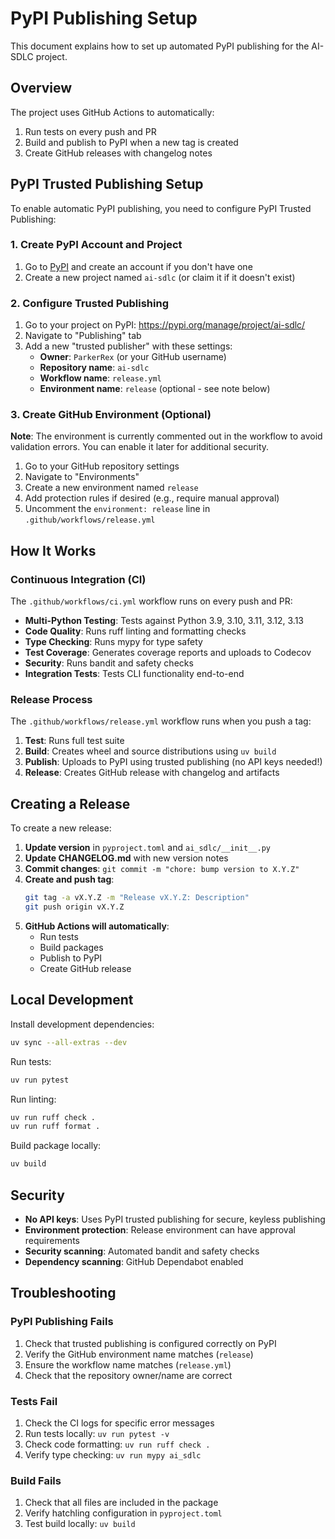 # PyPI Publishing Setup

This document explains how to set up automated PyPI publishing for the AI-SDLC project.

## Overview

The project uses GitHub Actions to automatically:

1. Run tests on every push and PR
2. Build and publish to PyPI when a new tag is created
3. Create GitHub releases with changelog notes

## PyPI Trusted Publishing Setup

To enable automatic PyPI publishing, you need to configure PyPI Trusted Publishing:

### 1. Create PyPI Account and Project

1. Go to [PyPI](https://pypi.org) and create an account if you don't have one
2. Create a new project named `ai-sdlc` (or claim it if it doesn't exist)

### 2. Configure Trusted Publishing

1. Go to your project on PyPI: https://pypi.org/manage/project/ai-sdlc/
2. Navigate to "Publishing" tab
3. Add a new "trusted publisher" with these settings:
   - **Owner**: `ParkerRex` (or your GitHub username)
   - **Repository name**: `ai-sdlc`
   - **Workflow name**: `release.yml`
   - **Environment name**: `release` (optional - see note below)

### 3. Create GitHub Environment (Optional)

**Note**: The environment is currently commented out in the workflow to avoid validation errors. You can enable it later for additional security.

1. Go to your GitHub repository settings
2. Navigate to "Environments"
3. Create a new environment named `release`
4. Add protection rules if desired (e.g., require manual approval)
5. Uncomment the `environment: release` line in `.github/workflows/release.yml`

## How It Works

### Continuous Integration (CI)

The `.github/workflows/ci.yml` workflow runs on every push and PR:

- **Multi-Python Testing**: Tests against Python 3.9, 3.10, 3.11, 3.12, 3.13
- **Code Quality**: Runs ruff linting and formatting checks
- **Type Checking**: Runs mypy for type safety
- **Test Coverage**: Generates coverage reports and uploads to Codecov
- **Security**: Runs bandit and safety checks
- **Integration Tests**: Tests CLI functionality end-to-end

### Release Process

The `.github/workflows/release.yml` workflow runs when you push a tag:

1. **Test**: Runs full test suite
2. **Build**: Creates wheel and source distributions using `uv build`
3. **Publish**: Uploads to PyPI using trusted publishing (no API keys needed!)
4. **Release**: Creates GitHub release with changelog and artifacts

## Creating a Release

To create a new release:

1. **Update version** in `pyproject.toml` and `ai_sdlc/__init__.py`
2. **Update CHANGELOG.md** with new version notes
3. **Commit changes**: `git commit -m "chore: bump version to X.Y.Z"`
4. **Create and push tag**:
   ```bash
   git tag -a vX.Y.Z -m "Release vX.Y.Z: Description"
   git push origin vX.Y.Z
   ```
5. **GitHub Actions will automatically**:
   - Run tests
   - Build packages
   - Publish to PyPI
   - Create GitHub release

## Local Development

Install development dependencies:

```bash
uv sync --all-extras --dev
```

Run tests:

```bash
uv run pytest
```

Run linting:

```bash
uv run ruff check .
uv run ruff format .
```

Build package locally:

```bash
uv build
```

## Security

- **No API keys**: Uses PyPI trusted publishing for secure, keyless publishing
- **Environment protection**: Release environment can have approval requirements
- **Security scanning**: Automated bandit and safety checks
- **Dependency scanning**: GitHub Dependabot enabled

## Troubleshooting

### PyPI Publishing Fails

1. Check that trusted publishing is configured correctly on PyPI
2. Verify the GitHub environment name matches (`release`)
3. Ensure the workflow name matches (`release.yml`)
4. Check that the repository owner/name are correct

### Tests Fail

1. Check the CI logs for specific error messages
2. Run tests locally: `uv run pytest -v`
3. Check code formatting: `uv run ruff check .`
4. Verify type checking: `uv run mypy ai_sdlc`

### Build Fails

1. Check that all files are included in the package
2. Verify hatchling configuration in `pyproject.toml`
3. Test build locally: `uv build`
